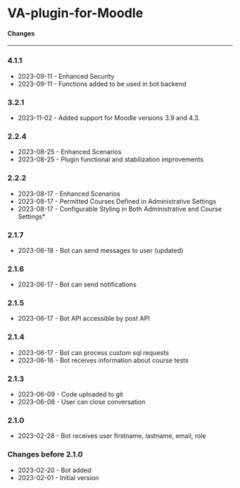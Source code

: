 # VA-plugin-for-Moodle


#### Changes
-------


### 4.1.1

* 2023-09-11 - Enhanced Security
* 2023-09-11 - Functions added to be used in bot backend

### 3.2.1
* 2023-11-02 - Added support for Moodle versions 3.9 and 4.3.

### 2.2.4
* 2023-08-25 - Enhanced Scenarios
* 2023-08-25 - Plugin functional and stabilization improvements

### 2.2.2

* 2023-08-17 - Enhanced Scenarios
* 2023-08-17 - Permitted Courses Defined in Administrative Settings
* 2023-08-17 - Configurable Styling in Both Administrative and Course Settings* 

### 2.1.7

* 2023-06-18 - Bot can send messages to user (updated)

### 2.1.6

* 2023-06-17 - Bot can send notifications


### 2.1.5

* 2023-06-17 - Bot API accessible by post API

### 2.1.4

* 2023-06-17 - Bot can process custom sql requests
* 2023-06-16 - Bot receives information about course tests 


### 2.1.3

* 2023-06-09 - Code uploaded to git
* 2023-06-08 - User can close conversation
   
### 2.1.0

* 2023-02-28 - Bot receives user firstname, lastname, email, role

### Changes before 2.1.0

* 2023-02-20 - Bot added
* 2023-02-01 - Initial version
